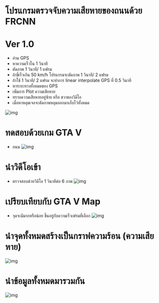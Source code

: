 # โปรแกรมตรวจจับความเสียหายของถนนด้วย FRCNN
# Ver 1.0
- อ่าน GPS 
- หาความเร็วใน 1 วินาที
- ตัดภาพ 1 วินาที/ 1 แฟรม
- ถ้าขี่เร็วเกิน 50 km/h โปรแกรมจะตัดภาพ 1 วินาที/ 2 แฟรม
- ถ้าใช้ 1 วินาที/ 2 แฟรม จะทำการ linear interpolate GPS ที่ 0.5 วินาที
- หาระยะทางทั้งหมดของ GPS
- เพิ่มการ Plot ความเสียหาย
- ทราบความเสียหายอยู่ซ้าย หรือ ขวาของวิดีโอ 
- เมื่อหาหลุมเจอจะตัดภาพหลุมออกมาเก็บไว้ทั้งหมด

![img](https://i.imgur.com/quLHqqw.png)

# ทดสอบด้วยเกม GTA V
- ถนน
![img](https://i.imgur.com/aM39tIz.jpg)

# นำวิดีโอเข้า
- ตรวจสอบด้วยวิดีโอ 1 วินาทีต่อ 6 ภาพ
![img](https://i.imgur.com/n3drsiU.png)

# เปรียบเทียบกับ GTA V Map
- จุดจะมีมากหรือน้อย ขึ้นอยู่กับความเร็วเฟรมที่เลือก
![img](https://i.imgur.com/bAZJXzk.jpg)

# นำจุดทั้งหมดสร้างเป็นกราฟความร้อน (ความเสียหาย)
![img](https://i.imgur.com/lnLOdee.png)

# นำข้อมูลทั้งหมดมารวมกัน
![img](https://media0.giphy.com/media/p9jDAX9JruRnaYmcLx/giphy.gif?cid=790b761187dc30cbf0d00a37305b351c75943164c9a530ce&rid=giphy.gif&ct=g)



